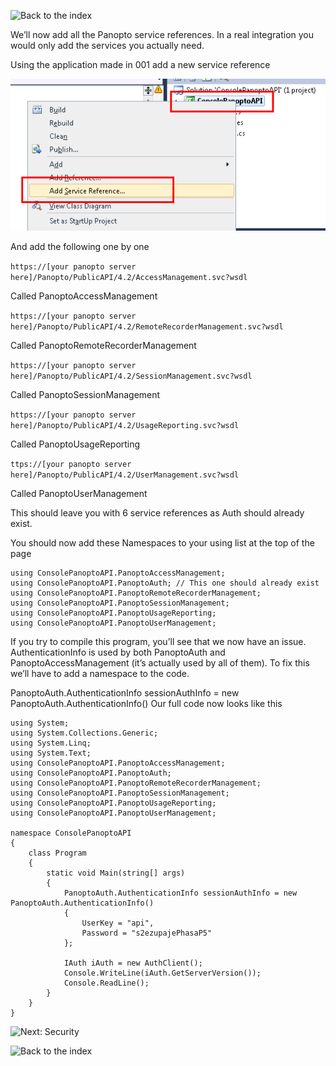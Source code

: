 ![Back to the index](../)

We’ll now add all the Panopto service references. In a real integration you would only add the services you actually need.

Using the application made in 001 add a new service reference


![Add a service reference](001AddServiceReference.png)

And add the following one by one

`https://[your panopto server here]/Panopto/PublicAPI/4.2/AccessManagement.svc?wsdl`

Called PanoptoAccessManagement

`https://[your panopto server here]/Panopto/PublicAPI/4.2/RemoteRecorderManagement.svc?wsdl`

Called PanoptoRemoteRecorderManagement

`https://[your panopto server here]/Panopto/PublicAPI/4.2/SessionManagement.svc?wsdl`

Called PanoptoSessionManagement

`https://[your panopto server here]/Panopto/PublicAPI/4.2/UsageReporting.svc?wsdl`

Called PanoptoUsageReporting

`ttps://[your panopto server here]/Panopto/PublicAPI/4.2/UserManagement.svc?wsdl`

Called PanoptoUserManagement

This should leave you with 6 service references as Auth should already exist.

You should now add these Namespaces to your using list at the top of the page

```
using ConsolePanoptoAPI.PanoptoAccessManagement;
using ConsolePanoptoAPI.PanoptoAuth; // This one should already exist
using ConsolePanoptoAPI.PanoptoRemoteRecorderManagement;
using ConsolePanoptoAPI.PanoptoSessionManagement;
using ConsolePanoptoAPI.PanoptoUsageReporting;
using ConsolePanoptoAPI.PanoptoUserManagement;
```
If you try to compile this program, you’ll see that we now have an issue. AuthenticationInfo is used by both PanoptoAuth and PanoptoAccessManagement (it’s actually used by all of them). To fix this we’ll have to add a namespace to the code.

PanoptoAuth.AuthenticationInfo sessionAuthInfo = new PanoptoAuth.AuthenticationInfo()
Our full code now looks like this

```
using System;
using System.Collections.Generic;
using System.Linq;
using System.Text;
using ConsolePanoptoAPI.PanoptoAccessManagement;
using ConsolePanoptoAPI.PanoptoAuth;
using ConsolePanoptoAPI.PanoptoRemoteRecorderManagement;
using ConsolePanoptoAPI.PanoptoSessionManagement;
using ConsolePanoptoAPI.PanoptoUsageReporting;
using ConsolePanoptoAPI.PanoptoUserManagement;

namespace ConsolePanoptoAPI
{
    class Program
    {
        static void Main(string[] args)
        {
            PanoptoAuth.AuthenticationInfo sessionAuthInfo = new PanoptoAuth.AuthenticationInfo()
            {
                UserKey = "api",
                Password = "s2ezupajePhasaP5"
            };

            IAuth iAuth = new AuthClient();
            Console.WriteLine(iAuth.GetServerVersion());
            Console.ReadLine();
        }
    }
}
```

![Next: Security](../panopto-api-003-security)

![Back to the index](../)
